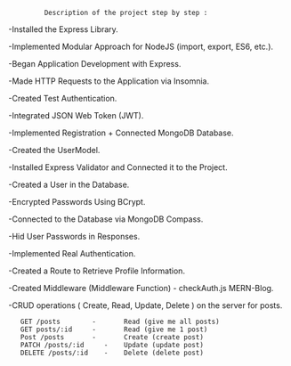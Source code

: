              Description of the project step by step :

 -Installed the Express Library.
 
 -Implemented Modular Approach for NodeJS (import, export, ES6, etc.).
 
 -Began Application Development with Express.
 
 -Made HTTP Requests to the Application via Insomnia.
 
 -Created Test Authentication.
 
 -Integrated JSON Web Token (JWT).
 
 -Implemented Registration + Connected MongoDB Database.
 
 -Created the UserModel.
 
 -Installed Express Validator and Connected it to the Project.
 
 -Created a User in the Database.
 
 -Encrypted Passwords Using BCrypt.
 
 -Connected to the Database via MongoDB Compass.
 
 -Hid User Passwords in Responses.
 
 -Implemented Real Authentication.
 
 -Created a Route to Retrieve Profile Information.
 
 -Created Middleware (Middleware Function) - checkAuth.js MERN-Blog.
 
 -CRUD operations ( Create, Read, Update, Delete ) on the server for posts.
           
       GET /posts        -       Read (give me all posts)
       GET posts/:id     -       Read (give me 1 post)
       Post /posts       -       Create (create post)
       PATCH /posts/:id     -    Update (update post)
       DELETE /posts/:id    -    Delete (delete post)
